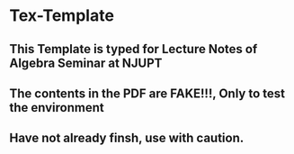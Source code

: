 # Tex-Template
## This Template is typed for Lecture Notes of Algebra Seminar at NJUPT
## The contents in the PDF are FAKE!!!, Only to test the environment
## Have not already finsh, use with caution.
